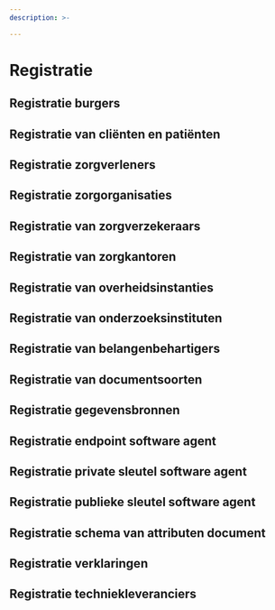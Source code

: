 ```yaml
---
description: >-

---
```


# Registratie

## Registratie burgers

## Registratie van cliënten en patiënten

## Registratie zorgverleners

## Registratie zorgorganisaties

## Registratie van zorgverzekeraars

## Registratie van zorgkantoren

## Registratie van overheidsinstanties

## Registratie van onderzoeksinstituten

## Registratie van belangenbehartigers

## Registratie van documentsoorten

## Registratie gegevensbronnen

## Registratie endpoint software agent

## Registratie private sleutel software agent

## Registratie publieke sleutel software agent

## Registratie schema van attributen document

## Registratie verklaringen

## Registratie techniekleveranciers


